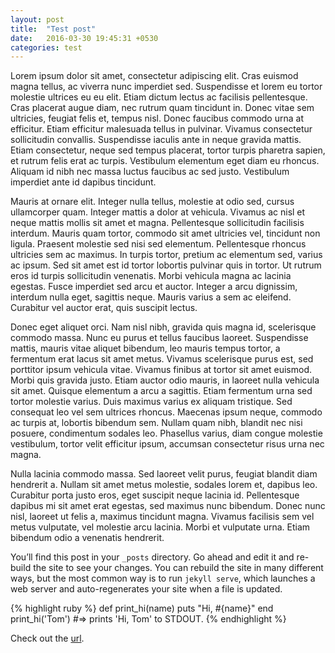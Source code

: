 ```yaml
---
layout: post
title:  "Test post"
date:   2016-03-30 19:45:31 +0530
categories: test
---
```

Lorem ipsum dolor sit amet, consectetur adipiscing elit. Cras euismod magna tellus, ac viverra nunc imperdiet sed. Suspendisse et lorem eu tortor molestie ultrices eu eu elit. Etiam dictum lectus ac facilisis pellentesque. Cras placerat augue diam, nec rutrum quam tincidunt in. Donec vitae sem ultricies, feugiat felis et, tempus nisl. Donec faucibus commodo urna at efficitur. Etiam efficitur malesuada tellus in pulvinar. Vivamus consectetur sollicitudin convallis. Suspendisse iaculis ante in neque gravida mattis. Etiam consectetur, neque sed tempus placerat, tortor turpis pharetra sapien, et rutrum felis erat ac turpis. Vestibulum elementum eget diam eu rhoncus. Aliquam id nibh nec massa luctus faucibus ac sed justo. Vestibulum imperdiet ante id dapibus tincidunt.

Mauris at ornare elit. Integer nulla tellus, molestie at odio sed, cursus ullamcorper quam. Integer mattis a dolor at vehicula. Vivamus ac nisl et neque mattis mollis sit amet et magna. Pellentesque sollicitudin facilisis interdum. Mauris quam tortor, commodo sit amet ultricies vel, tincidunt non ligula. Praesent molestie sed nisi sed elementum. Pellentesque rhoncus ultricies sem ac maximus. In turpis tortor, pretium ac elementum sed, varius ac ipsum. Sed sit amet est id tortor lobortis pulvinar quis in tortor. Ut rutrum eros id turpis sollicitudin venenatis. Morbi vehicula magna ac lacinia egestas. Fusce imperdiet sed arcu et auctor. Integer a arcu dignissim, interdum nulla eget, sagittis neque. Mauris varius a sem ac eleifend. Curabitur vel auctor erat, quis suscipit lectus.

Donec eget aliquet orci. Nam nisl nibh, gravida quis magna id, scelerisque commodo massa. Nunc eu purus et tellus faucibus laoreet. Suspendisse mattis, mauris vitae aliquet bibendum, leo mauris tempus tortor, a fermentum erat lacus sit amet metus. Vivamus scelerisque purus est, sed porttitor ipsum vehicula vitae. Vivamus finibus at tortor sit amet euismod. Morbi quis gravida justo. Etiam auctor odio mauris, in laoreet nulla vehicula sit amet. Quisque elementum a arcu a sagittis. Etiam fermentum urna sed tortor molestie varius. Duis maximus varius ex aliquam tristique. Sed consequat leo vel sem ultrices rhoncus. Maecenas ipsum neque, commodo ac turpis at, lobortis bibendum sem. Nullam quam nibh, blandit nec nisi posuere, condimentum sodales leo. Phasellus varius, diam congue molestie vestibulum, tortor velit efficitur ipsum, accumsan consectetur risus urna nec magna.

Nulla lacinia commodo massa. Sed laoreet velit purus, feugiat blandit diam hendrerit a. Nullam sit amet metus molestie, sodales lorem et, dapibus leo. Curabitur porta justo eros, eget suscipit neque lacinia id. Pellentesque dapibus mi sit amet erat egestas, sed maximus nunc bibendum. Donec nunc nisl, laoreet ut felis a, maximus tincidunt magna. Vivamus facilisis sem vel metus vulputate, vel molestie arcu lacinia. Morbi et vulputate urna. Etiam bibendum odio a venenatis hendrerit.



You’ll find this post in your `_posts` directory. Go ahead and edit it and re-build the site to see your changes. You can rebuild the site in many different ways, but the most common way is to run `jekyll serve`, which launches a web server and auto-regenerates your site when a file is updated.

{% highlight ruby %}
def print_hi(name)
  puts "Hi, #{name}"
end
print_hi('Tom')
#=> prints 'Hi, Tom' to STDOUT.
{% endhighlight %}

Check out the [url][url].

[url]: http://adamsantoro.github.io

